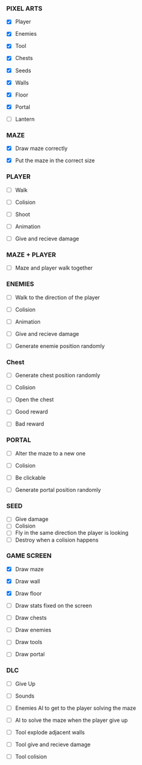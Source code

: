 ### PIXEL ARTS

- [x] Player
- [x] Enemies
- [x] Tool
- [x] Chests
- [x] Seeds
- [x] Walls
- [x] Floor
- [x] Portal
- [ ] Lantern


### MAZE
- [X] Draw maze correctly
- [X] Put the maze in the correct size


### PLAYER

- [ ] Walk
- [ ] Colision
- [ ] Shoot
- [ ] Animation
- [ ] Give and recieve damage


### MAZE + PLAYER
- [ ] Maze and player walk together


### ENEMIES

- [ ] Walk to the direction of the player
- [ ] Colision
- [ ] Animation
- [ ] Give and recieve damage
- [ ] Generate enemie position randomly


### Chest

- [ ] Generate chest position randomly
- [ ] Colision
- [ ] Open the chest
- [ ] Good reward
- [ ] Bad reward


### PORTAL

- [ ] Alter the maze to a new one
- [ ] Colision
- [ ] Be clickable
- [ ] Generate portal position randomly


### SEED

- [ ] Give damage
- [ ] Colision
- [ ] Fly in the same direction the player is looking
- [ ] Destroy when a colision happens

### GAME SCREEN

- [x] Draw maze
- [x] Draw wall
- [x] Draw floor
- [ ] Draw stats fixed on the screen
- [ ] Draw chests
- [ ] Draw enemies
- [ ] Draw tools
- [ ] Draw portal


### DLC

- [ ] Give Up
- [ ] Sounds
- [ ] Enemies AI to get to the player solving the maze
- [ ] AI to solve the maze when the player give up
- [ ] Tool explode adjacent walls
- [ ] Tool give and recieve damage
- [ ] Tool colision

